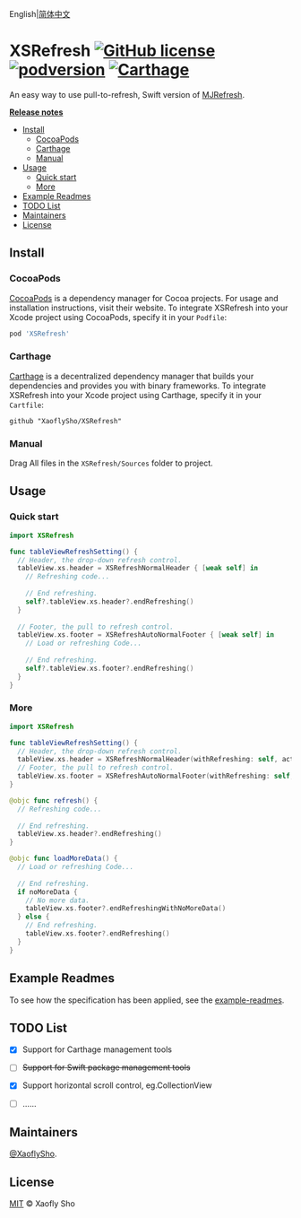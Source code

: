 English|[简体中文](Readme/README.zh_CN.md)

# XSRefresh [![GitHub license](https://img.shields.io/badge/license-MIT-lightgrey.svg?style=flat)](./LICENSE) [![podversion](https://img.shields.io/cocoapods/v/XSRefresh.svg?style=flat)](https://cocoapods.org/pods/XSRefresh) [![Carthage](https://img.shields.io/badge/Carthage-compatible-4BC51D?style=flat)](https://github.com/Carthage/Carthage)

An easy way to use pull-to-refresh, Swift version of [MJRefresh](https://github.com/CoderMJLee/MJRefresh).

**[Release notes](RELEASE/RELEASE.md)**

- [Install](#install)
  - [CocoaPods](#cocoapods)
  - [Carthage](#carthage)
  - [Manual](#manual)
- [Usage](#usage)
  - [Quick start](#quick-start)
  - [More](#more)
- [Example Readmes](#example-readmes)
- [TODO List](#todo-list)
- [Maintainers](#maintainers)
- [License](#license)

## Install

### CocoaPods

[CocoaPods](https://cocoapods.org/) is a dependency manager for Cocoa projects. For usage and installation instructions, visit their website. To integrate XSRefresh into your Xcode project using CocoaPods, specify it in your `Podfile`:

```ruby
pod 'XSRefresh'
```

###  Carthage

[Carthage](https://github.com/Carthage/Carthage) is a decentralized dependency manager that builds your dependencies and provides you with binary frameworks. To integrate XSRefresh into your Xcode project using Carthage, specify it in your `Cartfile`:

```
github "XaoflySho/XSRefresh"
```

### Manual

Drag All files in the `XSRefresh/Sources` folder to project.

## Usage

### Quick start

```swift
import XSRefresh

func tableViewRefreshSetting() {
  // Header, the drop-down refresh control.
  tableView.xs.header = XSRefreshNormalHeader { [weak self] in
    // Refreshing code...
	  
    // End refreshing.
    self?.tableView.xs.header?.endRefreshing()
  }
	
  // Footer, the pull to refresh control.
  tableView.xs.footer = XSRefreshAutoNormalFooter { [weak self] in
    // Load or refreshing Code...
    
    // End refreshing.
    self?.tableView.xs.footer?.endRefreshing()
  }
}
```

### More

```swift
import XSRefresh

func tableViewRefreshSetting() {
  // Header, the drop-down refresh control.
  tableView.xs.header = XSRefreshNormalHeader(withRefreshing: self, action: #selector(refresh))
  // Footer, the pull to refresh control.
  tableView.xs.footer = XSRefreshAutoNormalFooter(withRefreshing: self, action: #selector(loadMoreData))
}

@objc func refresh() {
  // Refreshing code...
  
  // End refreshing.
  tableView.xs.header?.endRefreshing()
}

@objc func loadMoreData() {
  // Load or refreshing Code...
  
  // End refreshing.
  if noMoreData {
    // No more data.
    tableView.xs.footer?.endRefreshingWithNoMoreData()
  } else {
    // End refreshing.
    tableView.xs.footer?.endRefreshing()
  }
}
```

## Example Readmes

To see how the specification has been applied, see the [example-readmes](Readme/EXAMPLE-README.md).

## TODO List

- [x] Support for Carthage management tools

- [ ] ~~Support for Swift package management tools~~

- [x] Support horizontal scroll control, eg.CollectionView

- [ ] ......

## Maintainers

[@XaoflySho](https://github.com/XaoflySho).

## License

[MIT](./LICENSE) © Xaofly Sho


